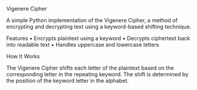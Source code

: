 Vigenere Cipher

A simple Python implementation of the Vigenere Cipher, a method of encrypting and decrypting text using a keyword-based shifting technique.

Features
	•	Encrypts plaintext using a keyword
	•	Decrypts ciphertext back into readable text
	•	Handles uppercase and lowercase letters

How It Works

The Vigenere Cipher shifts each letter of the plaintext based on the corresponding letter in the repeating keyword. The shift is determined by the position of the keyword letter in the alphabet.
